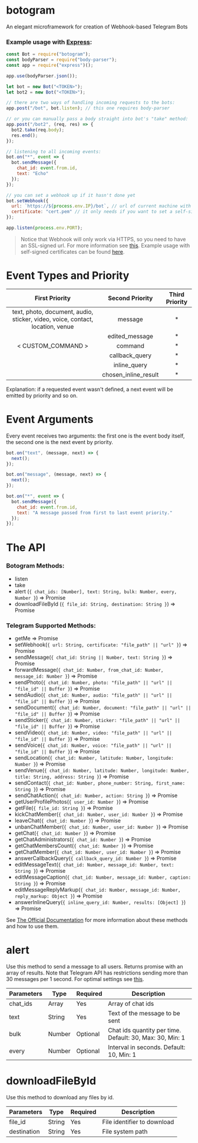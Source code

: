 # botogram
An elegant microframework for creation of Webhook-based Telegram Bots

### Example usage with [Express](https://www.npmjs.com/package/express):

```javascript
const Bot = require("botogram");
const bodyParser = require("body-parser");
const app = require("express")();

app.use(bodyParser.json());

let bot = new Bot("<TOKEN>");
let bot2 = new Bot("<TOKEN>");

// there are two ways of handling incoming requests to the bots:
app.post("/bot", bot.listen); // this one requires body-parser

// or you can manually pass a body straight into bot's "take" method:
app.post("/bot2", (req, res) => {
  bot2.take(req.body);
  res.end();
});

// listening to all incoming events:
bot.on("*", event => {
  bot.sendMessage({
    chat_id: event.from.id,
    text: "Echo"
  });
});

// you can set a webhook up if it hasn't done yet
bot.setWebhook({
  url: `https://${process.env.IP}/bot`, // url of current machine with open ports
  certificate: "cert.pem" // it only needs if you want to set a self-signed ssl certificate
});

app.listen(process.env.PORT);
```
> Notice that Webhook will only work via HTTPS, so you need to have an SSL-signed url. 
For more information see [this](https://core.telegram.org/bots/api#setwebhook).
Example usage with self-signed certificates can be found [here](https://github.com/drvirtuozov/botogram/blob/master/docs/selfsigned.md).


# Event Types and Priority

|                                  First Priority                                 |    Second Priority   | Third Priority |
|:-------------------------------------------------------------------------------:|:--------------------:|:--------------:|
| text, photo, document, audio,  sticker, video, voice, contact,  location, venue |        message       |        *       |
|                                                                                 |    edited_message    |        *       |
|                                 < CUSTOM_COMMAND >                              |        command       |        *       |
|                                                                                 |    callback_query    |        *       |
|                                                                                 |     inline_query     |        *       |
|                                                                                 | chosen_inline_result |        *       |

Explanation: if a requested event wasn't defined, a next event will be emitted by priority and so on. 

# Event Arguments

Every event receives two arguments: the first one is the event body itself, the second one is the next event by priority.
```javascript
bot.on("text", (message, next) => {
  next();
});

bot.on("message", (message, next) => {
  next();
});

bot.on("*", event => {
  bot.sendMessage({
    chat_id: event.from.id,
    text: "A message passed from first to last event priority."
  });
});
```

# The API

### Botogram Methods:
- listen
- take
- alert (```{ chat_ids: [Number], text: String, bulk: Number, every, Number }```) => Promise
- downloadFileById (```{ file_id: String, destination: String }```) => Promise

### Telegram Supported Methods:
- getMe => Promise
- setWebhook(```{ url: String, certificate: "file_path" || "url" }```) => Promise 
- sendMessage(```{ chat_id: String || Number, text: String }```) => Promise
- forwardMessage(```{ chat_id: Number, from_chat_id: Number, message_id: Number }```) => Promise
- sendPhoto(```{ chat_id: Number, photo: "file_path" || "url" || "file_id" || Buffer }```) => Promise
- sendAudio(```{ chat_id: Number, audio: "file_path" || "url" || "file_id" || Buffer }```) => Promise
- sendDocument(```{ chat_id: Number, document: "file_path" || "url" || "file_id" || Buffer }```) => Promise
- sendSticker(```{ chat_id: Number, sticker: "file_path" || "url" || "file_id" || Buffer }```) => Promise
- sendVideo(```{ chat_id: Number, video: "file_path" || "url" || "file_id" || Buffer }```) => Promise
- sendVoice(```{ chat_id: Number, voice: "file_path" || "url" || "file_id" || Buffer }```) => Promise
- sendLocation(```{ chat_id: Number, latitude: Number, longitude: Number }```) => Promise
- sendVenue(```{ chat_id: Number, latitude: Number, longitude: Number, title: String, address: String }```) => Promise
- sendContact(```{ chat_id: Number, phone_number: String, first_name: String }```) => Promise
- sendChatAction(```{ chat_id: Number, action: String }```) => Promise
- getUserProfilePhotos(```{ user_id: Number }```) => Promise
- getFile(```{ file_id: String }```) => Promise
- kickChatMember(```{ chat_id: Number, user_id: Number }```) => Promise
- leaveChat(```{ chat_id: Number }```) => Promise
- unbanChatMember(```{ chat_id: Number, user_id: Number }```) => Promise
- getChat(```{ chat_id: Number }```) => Promise
- getChatAdministrators(```{ chat_id: Number }```) => Promise
- getChatMembersCount(```{ chat_id: Number }```) => Promise
- getChatMember(```{ chat_id: Number, user_id: Number }```) => Promise
- answerCallbackQuery(```{ callback_query_id: Number }```) => Promise
- editMessageText(```{ chat_id: Number, message_id: Number, text: String }```) => Promise
- editMessageCaption(```{ chat_id: Number, message_id: Number, caption: String }```) => Promise
- editMessageReplyMarkup(```{ chat_id: Number, message_id: Number, reply_markup: Object }```) => Promise
- answerInlineQuery(```{ inline_query_id: Number, results: [Object] }```) => Promise

See [The Official Documentation](https://core.telegram.org/bots/api) for more information about these methods and how to use them.

# alert

Use this method to send a message to all users. Returns promise with an array of results. Note that Telegram API has restrictions sending more than 30 messages per 1 second. For optimal settings see [this](https://core.telegram.org/bots/faq#broadcasting-to-users).

| Parameters | Type   | Required | Description                                               |
|------------|--------|----------|-----------------------------------------------------------|
| chat_ids   | Array  | Yes      | Array of chat ids                                         |
| text       | String | Yes      | Text of the message to be sent                            |
| bulk       | Number | Optional | Chat ids quantity per time. Default: 30, Max: 30, Min: 1  |
| every      | Number | Optional | Interval in seconds. Default: 10, Min: 1                  |

# downloadFileById

Use this method to download any files by id.

| Parameters  | Type   | Required | Description                 |
|-------------|--------|----------|-----------------------------|
| file_id     | String | Yes      | File identifier to download |
| destination | String | Yes      | File system path            |